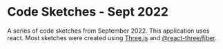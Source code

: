 # Code Sketches - Sept 2022

A series of code sketches from September 2022. This application uses react. Most sketches were created using [Three.js](https://threejs.org/) and [@react-three/fiber](https://docs.pmnd.rs/react-three-fiber/getting-started/introduction).

